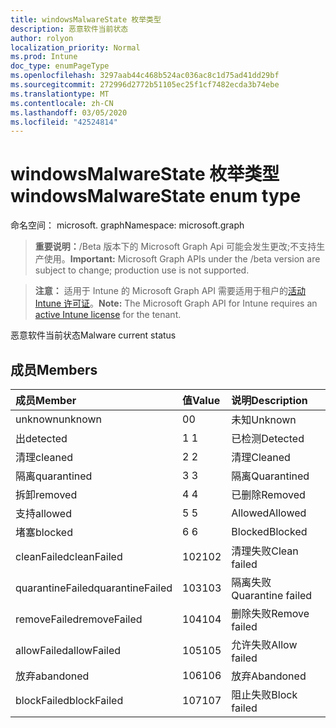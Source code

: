 ```yaml
---
title: windowsMalwareState 枚举类型
description: 恶意软件当前状态
author: rolyon
localization_priority: Normal
ms.prod: Intune
doc_type: enumPageType
ms.openlocfilehash: 3297aab44c468b524ac036ac8c1d75ad41dd29bf
ms.sourcegitcommit: 272996d2772b51105ec25f1cf7482ecda3b74ebe
ms.translationtype: MT
ms.contentlocale: zh-CN
ms.lasthandoff: 03/05/2020
ms.locfileid: "42524814"
---
```

# <a name="windowsmalwarestate-enum-type"></a><span data-ttu-id="68a6e-103">windowsMalwareState 枚举类型</span><span class="sxs-lookup"><span data-stu-id="68a6e-103">windowsMalwareState enum type</span></span>

<span data-ttu-id="68a6e-104">命名空间： microsoft. graph</span><span class="sxs-lookup"><span data-stu-id="68a6e-104">Namespace: microsoft.graph</span></span>

> <span data-ttu-id="68a6e-105">**重要说明：**/Beta 版本下的 Microsoft Graph Api 可能会发生更改;不支持生产使用。</span><span class="sxs-lookup"><span data-stu-id="68a6e-105">**Important:** Microsoft Graph APIs under the /beta version are subject to change; production use is not supported.</span></span>

> <span data-ttu-id="68a6e-106">**注意：** 适用于 Intune 的 Microsoft Graph API 需要适用于租户的[活动 Intune 许可证](https://go.microsoft.com/fwlink/?linkid=839381)。</span><span class="sxs-lookup"><span data-stu-id="68a6e-106">**Note:** The Microsoft Graph API for Intune requires an [active Intune license](https://go.microsoft.com/fwlink/?linkid=839381) for the tenant.</span></span>

<span data-ttu-id="68a6e-107">恶意软件当前状态</span><span class="sxs-lookup"><span data-stu-id="68a6e-107">Malware current status</span></span>

## <a name="members"></a><span data-ttu-id="68a6e-108">成员</span><span class="sxs-lookup"><span data-stu-id="68a6e-108">Members</span></span>
|<span data-ttu-id="68a6e-109">成员</span><span class="sxs-lookup"><span data-stu-id="68a6e-109">Member</span></span>|<span data-ttu-id="68a6e-110">值</span><span class="sxs-lookup"><span data-stu-id="68a6e-110">Value</span></span>|<span data-ttu-id="68a6e-111">说明</span><span class="sxs-lookup"><span data-stu-id="68a6e-111">Description</span></span>|
|:---|:---|:---|
|<span data-ttu-id="68a6e-112">unknown</span><span class="sxs-lookup"><span data-stu-id="68a6e-112">unknown</span></span>|<span data-ttu-id="68a6e-113">0</span><span class="sxs-lookup"><span data-stu-id="68a6e-113">0</span></span>|<span data-ttu-id="68a6e-114">未知</span><span class="sxs-lookup"><span data-stu-id="68a6e-114">Unknown</span></span>|
|<span data-ttu-id="68a6e-115">出</span><span class="sxs-lookup"><span data-stu-id="68a6e-115">detected</span></span>|<span data-ttu-id="68a6e-116">1 </span><span class="sxs-lookup"><span data-stu-id="68a6e-116">1</span></span>|<span data-ttu-id="68a6e-117">已检测</span><span class="sxs-lookup"><span data-stu-id="68a6e-117">Detected</span></span>|
|<span data-ttu-id="68a6e-118">清理</span><span class="sxs-lookup"><span data-stu-id="68a6e-118">cleaned</span></span>|<span data-ttu-id="68a6e-119">2 </span><span class="sxs-lookup"><span data-stu-id="68a6e-119">2</span></span>|<span data-ttu-id="68a6e-120">清理</span><span class="sxs-lookup"><span data-stu-id="68a6e-120">Cleaned</span></span>|
|<span data-ttu-id="68a6e-121">隔离</span><span class="sxs-lookup"><span data-stu-id="68a6e-121">quarantined</span></span>|<span data-ttu-id="68a6e-122">3 </span><span class="sxs-lookup"><span data-stu-id="68a6e-122">3</span></span>|<span data-ttu-id="68a6e-123">隔离</span><span class="sxs-lookup"><span data-stu-id="68a6e-123">Quarantined</span></span>|
|<span data-ttu-id="68a6e-124">拆卸</span><span class="sxs-lookup"><span data-stu-id="68a6e-124">removed</span></span>|<span data-ttu-id="68a6e-125">4 </span><span class="sxs-lookup"><span data-stu-id="68a6e-125">4</span></span>|<span data-ttu-id="68a6e-126">已删除</span><span class="sxs-lookup"><span data-stu-id="68a6e-126">Removed</span></span>|
|<span data-ttu-id="68a6e-127">支持</span><span class="sxs-lookup"><span data-stu-id="68a6e-127">allowed</span></span>|<span data-ttu-id="68a6e-128">5 </span><span class="sxs-lookup"><span data-stu-id="68a6e-128">5</span></span>|<span data-ttu-id="68a6e-129">Allowed</span><span class="sxs-lookup"><span data-stu-id="68a6e-129">Allowed</span></span>|
|<span data-ttu-id="68a6e-130">堵塞</span><span class="sxs-lookup"><span data-stu-id="68a6e-130">blocked</span></span>|<span data-ttu-id="68a6e-131">6 </span><span class="sxs-lookup"><span data-stu-id="68a6e-131">6</span></span>|<span data-ttu-id="68a6e-132">Blocked</span><span class="sxs-lookup"><span data-stu-id="68a6e-132">Blocked</span></span>|
|<span data-ttu-id="68a6e-133">cleanFailed</span><span class="sxs-lookup"><span data-stu-id="68a6e-133">cleanFailed</span></span>|<span data-ttu-id="68a6e-134">102</span><span class="sxs-lookup"><span data-stu-id="68a6e-134">102</span></span>|<span data-ttu-id="68a6e-135">清理失败</span><span class="sxs-lookup"><span data-stu-id="68a6e-135">Clean failed</span></span>|
|<span data-ttu-id="68a6e-136">quarantineFailed</span><span class="sxs-lookup"><span data-stu-id="68a6e-136">quarantineFailed</span></span>|<span data-ttu-id="68a6e-137">103</span><span class="sxs-lookup"><span data-stu-id="68a6e-137">103</span></span>|<span data-ttu-id="68a6e-138">隔离失败</span><span class="sxs-lookup"><span data-stu-id="68a6e-138">Quarantine failed</span></span>|
|<span data-ttu-id="68a6e-139">removeFailed</span><span class="sxs-lookup"><span data-stu-id="68a6e-139">removeFailed</span></span>|<span data-ttu-id="68a6e-140">104</span><span class="sxs-lookup"><span data-stu-id="68a6e-140">104</span></span>|<span data-ttu-id="68a6e-141">删除失败</span><span class="sxs-lookup"><span data-stu-id="68a6e-141">Remove failed</span></span>|
|<span data-ttu-id="68a6e-142">allowFailed</span><span class="sxs-lookup"><span data-stu-id="68a6e-142">allowFailed</span></span>|<span data-ttu-id="68a6e-143">105</span><span class="sxs-lookup"><span data-stu-id="68a6e-143">105</span></span>|<span data-ttu-id="68a6e-144">允许失败</span><span class="sxs-lookup"><span data-stu-id="68a6e-144">Allow failed</span></span>|
|<span data-ttu-id="68a6e-145">放弃</span><span class="sxs-lookup"><span data-stu-id="68a6e-145">abandoned</span></span>|<span data-ttu-id="68a6e-146">106</span><span class="sxs-lookup"><span data-stu-id="68a6e-146">106</span></span>|<span data-ttu-id="68a6e-147">放弃</span><span class="sxs-lookup"><span data-stu-id="68a6e-147">Abandoned</span></span>|
|<span data-ttu-id="68a6e-148">blockFailed</span><span class="sxs-lookup"><span data-stu-id="68a6e-148">blockFailed</span></span>|<span data-ttu-id="68a6e-149">107</span><span class="sxs-lookup"><span data-stu-id="68a6e-149">107</span></span>|<span data-ttu-id="68a6e-150">阻止失败</span><span class="sxs-lookup"><span data-stu-id="68a6e-150">Block failed</span></span>|



